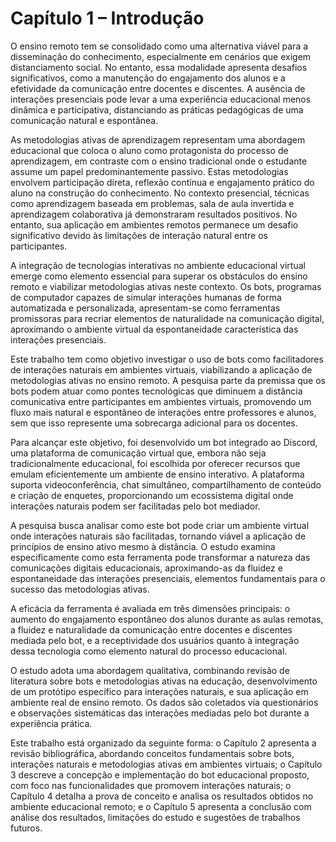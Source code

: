 # **Capítulo 1 – Introdução**

O ensino remoto tem se consolidado como uma alternativa viável para a disseminação do conhecimento, especialmente em cenários que exigem distanciamento social. No entanto, essa modalidade apresenta desafios significativos, como a manutenção do engajamento dos alunos e a efetividade da comunicação entre docentes e discentes. A ausência de interações presenciais pode levar a uma experiência educacional menos dinâmica e participativa, distanciando as práticas pedagógicas de uma comunicação natural e espontânea.

As metodologias ativas de aprendizagem representam uma abordagem educacional que coloca o aluno como protagonista do processo de aprendizagem, em contraste com o ensino tradicional onde o estudante assume um papel predominantemente passivo. Estas metodologias envolvem participação direta, reflexão contínua e engajamento prático do aluno na construção do conhecimento. No contexto presencial, técnicas como aprendizagem baseada em problemas, sala de aula invertida e aprendizagem colaborativa já demonstraram resultados positivos. No entanto, sua aplicação em ambientes remotos permanece um desafio significativo devido às limitações de interação natural entre os participantes.

A integração de tecnologias interativas no ambiente educacional virtual emerge como elemento essencial para superar os obstáculos do ensino remoto e viabilizar metodologias ativas neste contexto. Os bots, programas de computador capazes de simular interações humanas de forma automatizada e personalizada, apresentam-se como ferramentas promissoras para recriar elementos de naturalidade na comunicação digital, aproximando o ambiente virtual da espontaneidade característica das interações presenciais.

Este trabalho tem como objetivo investigar o uso de bots como facilitadores de interações naturais em ambientes virtuais, viabilizando a aplicação de metodologias ativas no ensino remoto. A pesquisa parte da premissa que os bots podem atuar como pontes tecnológicas que diminuem a distância comunicativa entre participantes em ambientes virtuais, promovendo um fluxo mais natural e espontâneo de interações entre professores e alunos, sem que isso represente uma sobrecarga adicional para os docentes.

Para alcançar este objetivo, foi desenvolvido um bot integrado ao Discord, uma plataforma de comunicação virtual que, embora não seja tradicionalmente educacional, foi escolhida por oferecer recursos que emulam eficientemente um ambiente de ensino interativo. A plataforma suporta videoconferência, chat simultâneo, compartilhamento de conteúdo e criação de enquetes, proporcionando um ecossistema digital onde interações naturais podem ser facilitadas pelo bot mediador.

A pesquisa busca analisar como este bot pode criar um ambiente virtual onde interações naturais são facilitadas, tornando viável a aplicação de princípios de ensino ativo mesmo à distância. O estudo examina especificamente como esta ferramenta pode transformar a natureza das comunicações digitais educacionais, aproximando-as da fluidez e espontaneidade das interações presenciais, elementos fundamentais para o sucesso das metodologias ativas.

A eficácia da ferramenta é avaliada em três dimensões principais: o aumento do engajamento espontâneo dos alunos durante as aulas remotas, a fluidez e naturalidade da comunicação entre docentes e discentes mediada pelo bot, e a receptividade dos usuários quanto à integração dessa tecnologia como elemento natural do processo educacional.

O estudo adota uma abordagem qualitativa, combinando revisão de literatura sobre bots e metodologias ativas na educação, desenvolvimento de um protótipo específico para interações naturais, e sua aplicação em ambiente real de ensino remoto. Os dados são coletados via questionários e observações sistemáticas das interações mediadas pelo bot durante a experiência prática.

Este trabalho está organizado da seguinte forma: o Capítulo 2 apresenta a revisão bibliográfica, abordando conceitos fundamentais sobre bots, interações naturais e metodologias ativas em ambientes virtuais; o Capítulo 3 descreve a concepção e implementação do bot educacional proposto, com foco nas funcionalidades que promovem interações naturais; o Capítulo 4 detalha a prova de conceito e analisa os resultados obtidos no ambiente educacional remoto; e o Capítulo 5 apresenta a conclusão com análise dos resultados, limitações do estudo e sugestões de trabalhos futuros.
